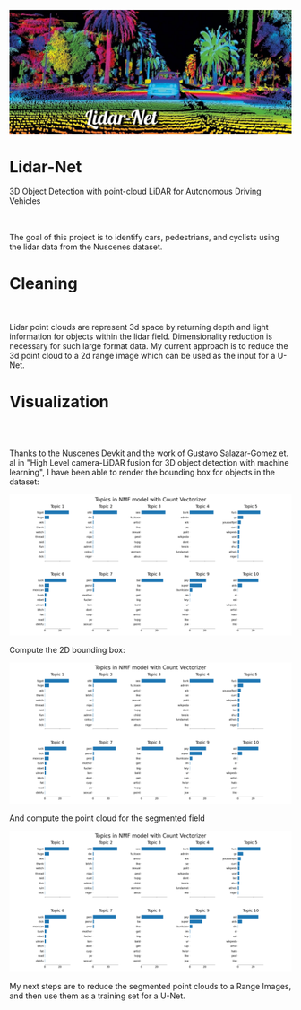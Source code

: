 ![Banner](https://github.com/CeliaSagas/Lidar-Net/blob/394ca201bff3ef4ecdc1b805da835338b488298e/img/Lidar-Net.jpeg)



# Lidar-Net
3D Object Detection with point-cloud LiDAR for Autonomous Driving Vehicles



<br><br>
The goal of this project is to identify cars, pedestrians, and cyclists using the lidar data from the Nuscenes dataset.

# Cleaning

<br><br>
Lidar point clouds are represent 3d space by returning depth and light information for objects within the lidar field. Dimensionality reduction is necessary for such large format data. My current approach is to reduce the 3d point cloud to a 2d range image which can be used as the input for a U-Net.


# Visualization

<br><br>

Thanks to the Nuscenes Devkit and the work of Gustavo Salazar-Gomez et. al in "High Level camera-LiDAR fusion for 3D object detection with machine learning", I have been able to render the bounding box for objects in the dataset:

![3D Bounding Box ](https://github.com/CeliaSagas/Toxic-Rank/blob/5cfdd40f8d814b721ee9dce6eaef922ac6ae9ec9/img/Count_Vectorize.png)

Compute the 2D bounding box:

![2D Bounding Box ](https://github.com/CeliaSagas/Toxic-Rank/blob/5cfdd40f8d814b721ee9dce6eaef922ac6ae9ec9/img/Count_Vectorize.png)

And compute the point cloud for the segmented field

![Segmented Point Cloud ](https://github.com/CeliaSagas/Toxic-Rank/blob/5cfdd40f8d814b721ee9dce6eaef922ac6ae9ec9/img/Count_Vectorize.png)


My next steps are to reduce the segmented point clouds to a Range Images, and then use them as a training set for a U-Net. 
